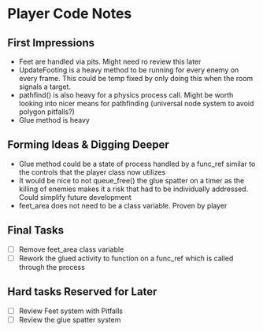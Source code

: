 # Player Code Notes
## First Impressions
 - Feet are handled via pits. Might need ro review this later
  - UpdateFooting is a heavy method to be running for every enemy on every frame. This could be temp fixed by only doing this when the room signals a target.
 - pathfind() is also heavy for a physics process call. Might be worth looking into nicer means for pathfinding (universal node system to avoid polygon pitfalls?)
 - Glue method is heavy

## Forming Ideas & Digging Deeper
 - Glue method could be a state of process handled by a func_ref similar to the controls that the player class now utilizes
 - It would be nice to not queue_free() the glue spatter on a timer as the killing of enemies makes it a risk that had to be individually addressed. Could simplify future development
 - feet_area does not need to be a class variable. Proven by player

## Final Tasks
 - [ ] Remove feet_area class variable
 - [ ] Rework the glued activity to function on a func_ref which is called through the process

## Hard tasks Reserved for Later
 - [ ] Review Feet system with Pitfalls
 - [ ] Review the glue spatter system
